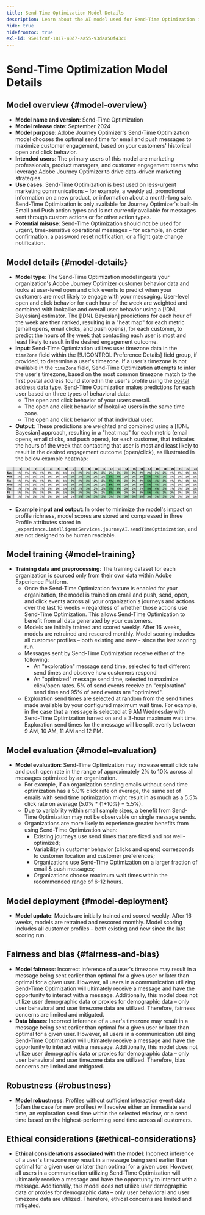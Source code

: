 ```yaml
---
title: Send-Time Optimization Model Details
description: Learn about the AI model used for Send-Time Optimization in Adobe Journey Optimizer.
hide: true
hidefromtoc: true
exl-id: 95e1fc8f-1817-40d7-aa55-93daa50f43c0
---
```

# Send-Time Optimization Model Details

## Model overview {#model-overview}

* **Model name and version**: Send-Time Optimization
* **Model release date**: September 2024
* **Model purpose**: Adobe Journey Optimizer's Send-Time Optimization model chooses the optimal send time for email and push messages to maximize customer engagement, based on your customers' historical open and click behavior.
* **Intended users**: The primary users of this model are marketing professionals, product managers, and customer engagement teams who leverage Adobe Journey Optimizer to drive data-driven marketing strategies.
* **Use cases**: Send-Time Optimization is best used on less-urgent marketing communications – for example, a weekly ad, promotional information on a new product, or information about a month-long sale. Send-Time Optimization is only available for Journey Optimizer's built-in Email and Push action types and is not currently available for messages sent through custom actions or for other action types.
* **Potential misuse**: Send-Time Optimization should not be used for urgent, time-sensitive operational messages – for example, an order confirmation, a password reset notification, or a flight gate change notification.

## Model details {#model-details}

* **Model type**: The Send-Time Optimization model ingests your organization's Adobe Journey Optimizer customer behavior data and looks at user-level open and click events to predict when your customers are most likely to engage with your messaging. User-level open and click behavior for each hour of the week are weighted and combined with lookalike and overall user behavior using a [!DNL Bayesian] estimator. The [!DNL Bayesian] predictions for each hour of the week are then ranked, resulting in a "heat map" for each metric (email opens, email clicks, and push opens), for each customer, to predict the hours of the week that contacting each user is most and least likely to result in the desired engagement outcome.
* **Input**: Send-Time Optimization utilizes user timezone data in the `timeZone` field within the [!UICONTROL Preference Details] field group, if provided, to determine a user's timezone. If a user's timezone is not available in the `timeZone` field, Send-Time Optimization attempts to infer the user's timezone, based on the most common timezone match to the first postal address found stored in the user's profile using the [postal address data type](../../../xdm/data-types/postal-address.md). Send-Time Optimization makes predictions for each user based on three types of behavioral data:
  * The open and click behavior of your users overall.
  * The open and click behavior of lookalike users in the same time zone.
  * The open and click behavior of that individual user.
* **Output**: These predictions are weighted and combined using a [!DNL Bayesian] approach, resulting in a "heat map" for each metric (email opens, email clicks, and push opens), for each customer, that indicates the hours of the week that contacting that user is most and least likely to result in the desired engagement outcome (open/click), as illustrated in the below example heatmap:

![The Send-Time Optimization heat map.](../../images/models/send-time-optimization.png)

* **Example input and output**: In order to minimize the model's impact on profile richness, model scores are stored and compressed in three Profile attributes stored in `_experience.intelligentServices.journeyAI.sendTimeOptimization`, and are not designed to be human readable.

## Model training {#model-training}

* **Training data and preprocessing**: The training dataset for each organization is sourced only from their own data within Adobe Experience Platform.
  * Once the Send-Time Optimization feature is enabled for your organization, the model is trained on email and push, send, open, and click events across all your organization's journeys and actions over the last 16 weeks – regardless of whether those actions use Send-Time Optimization. This allows Send-Time Optimization to benefit from all data generated by your customers.
  * Models are initially trained and scored weekly. After 16 weeks, models are retrained and rescored monthly. Model scoring includes all customer profiles – both existing and new - since the last scoring run.
  * Messages sent by Send-Time Optimization receive either of the following:
    * An "exploration" message send time, selected to test different send times and observe how customers respond
    * An "optimized" message send time, selected to maximize click/open rates. 5% of send events receive an "exploration" send time and 95% of send events are "optimized".
  * Exploration send times are selected at random from the send times made available by your configured maximum wait time. For example, in the case that a message is selected at 9 AM Wednesday with Send-Time Optimization turned on and a 3-hour maximum wait time, Exploration send times for the message will be split evenly between 9 AM, 10 AM, 11 AM and 12 PM.

## Model evaluation {#model-evaluation}

* **Model evaluation**: Send-Time Optimization may increase email click rate and push open rate in the range of approximately 2% to 10% across all messages optimized by an organization.
  * For example, if an organization sending emails without send time optimization has a 5.0% click rate on average, the same set of emails with send time optimization might result in as much as a 5.5% click rate on average (5.0% * (1+10%) = 5.5%).
  * Due to variability within small sample sizes, a benefit from Send-Time Optimization may not be observable on single message sends.
  * Organizations are more likely to experience greater benefits from using Send-Time Optimization when:
    * Existing journeys use send times that are fixed and not well-optimized;
    * Variability in customer behavior (clicks and opens) corresponds to customer location and customer preferences;
    * Organizations use Send-Time Optimization on a larger fraction of email & push messages;
    * Organizations choose maximum wait times within the recommended range of 6-12 hours.

## Model deployment {#model-deployment}

* **Model update**: Models are initially trained and scored weekly. After 16 weeks, models are retrained and rescored monthly. Model scoring includes all customer profiles – both existing and new since the last scoring run.

## Fairness and bias {#fairness-and-bias}

* **Model fairness**: Incorrect inference of a user's timezone may result in a message being sent earlier than optimal for a given user or later than optimal for a given user. However, all users in a communication utilizing Send-Time Optimization will ultimately receive a message and have the opportunity to interact with a message. Additionally, this model does not utilize user demographic data or proxies for demographic data – only user behavioral and user timezone data are utilized. Therefore, fairness concerns are limited and mitigated.
* **Data biases**: Incorrect inference of a user's timezone may result in a message being sent earlier than optimal for a given user or later than optimal for a given user. However, all users in a communication utilizing Send-Time Optimization will ultimately receive a message and have the opportunity to interact with a message. Additionally, this model does not utilize user demographic data or proxies for demographic data – only user behavioral and user timezone data are utilized. Therefore, bias concerns are limited and mitigated.

## Robustness {#robustness}

* **Model robustness**: Profiles without sufficient interaction event data (often the case for new profiles) will receive either an immediate send time, an exploration send time within the selected window, or a send time based on the highest-performing send time across all customers.

## Ethical considerations {#ethical-considerations}

* **Ethical considerations associated with the model**: Incorrect inference of a user's timezone may result in a message being sent earlier than optimal for a given user or later than optimal for a given user. However, all users in a communication utilizing Send-Time Optimization will ultimately receive a message and have the opportunity to interact with a message. Additionally, this model does not utilize user demographic data or proxies for demographic data – only user behavioral and user timezone data are utilized. Therefore, ethical concerns are limited and mitigated.
